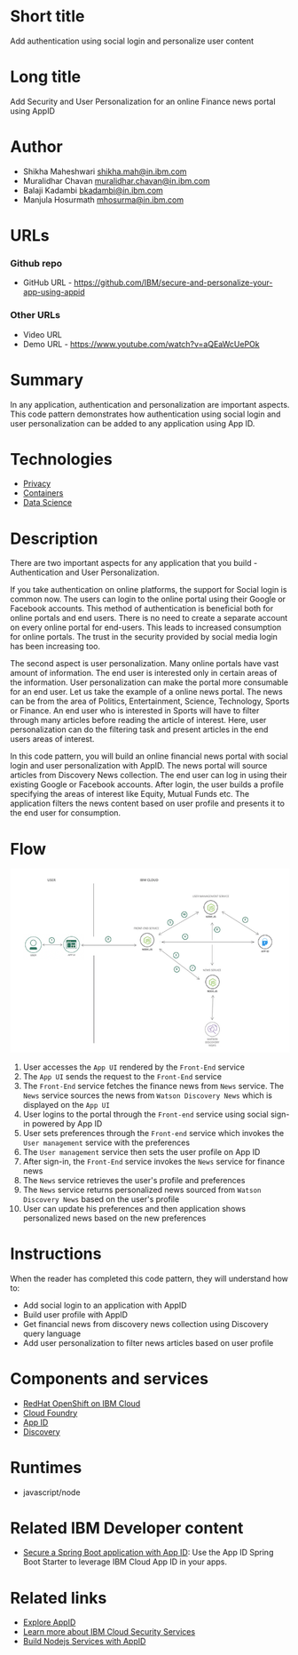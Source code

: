 # Short title

Add authentication using social login and personalize user content

# Long title

Add Security and User Personalization for an online Finance news portal using AppID

# Author

* Shikha Maheshwari <shikha.mah@in.ibm.com>
* Muralidhar Chavan <muralidhar.chavan@in.ibm.com>
* Balaji Kadambi <bkadambi@in.ibm.com>
* Manjula Hosurmath <mhosurma@in.ibm.com>

# URLs

### Github repo

* GitHub URL - https://github.com/IBM/secure-and-personalize-your-app-using-appid

### Other URLs

* Video URL
* Demo URL - https://www.youtube.com/watch?v=aQEaWcUePOk

# Summary

In any application, authentication and personalization are important aspects. This code pattern demonstrates how authentication using social login and user personalization can be added to any application using App ID.

# Technologies

* [Privacy](https://developer.ibm.com/technologies/privacy-and-security/)
* [Containers](https://developer.ibm.com/technologies/containers/)
* [Data Science](https://developer.ibm.com/technologies/data-science/)

# Description

There are two important aspects for any application that you build - Authentication and User Personalization.

If you take authentication on online platforms, the support for Social login is common now. The users can login to the online portal using their Google or Facebook accounts. This method of authentication is beneficial both for online portals and end users. There is no need to create a separate account on every online portal for end-users. This leads to increased consumption for online portals. The trust in the security provided by social media login has been increasing too.

The second aspect is user personalization. Many online portals have vast amount of information. The end user is interested only in certain areas of the information. User personalization can make the portal more consumable for an end user. Let us take the example of a online news portal. The news can be from the area of Politics, Entertainment, Science, Technology, Sports or Finance. An end user who is interested in Sports will have to filter through many articles before reading the article of interest. Here, user personalization can do the filtering task and present articles in the end users areas of interest.

In this code pattern, you will build an online financial news portal with social login and user personalization with AppID. The news portal will source articles from Discovery News collection. The end user can log in using their existing Google or Facebook accounts. After login, the user builds a profile specifying the areas of interest like Equity, Mutual Funds etc. The application filters the news content based on user profile and presents it to the end user for consumption.


# Flow

![arch](images/architecture.png)

1. User accesses the `App UI` rendered by the `Front-End` service
2. The `App UI` sends the request to the `Front-End` service
3. The `Front-End` service fetches the finance news from `News` service. The `News` service sources the news from `Watson Discovery News` which is displayed on the `App UI`
4. User logins to the portal through the `Front-end` service using social sign-in powered by App ID
5. User sets preferences through the `Front-end` service which invokes the `User management` service with the preferences
6. The `User management` service then sets the user profile on App ID  
7. After sign-in, the `Front-End` service invokes the `News` service for finance news 
8. The `News` service retrieves the user's profile and preferences 
9. The `News` service returns personalized news sourced from `Watson Discovery News` based on the user's profile
10. User can update his preferences and then application shows personalized news based on the new preferences 


# Instructions

When the reader has completed this code pattern, they will understand how to:
* Add social login to an application with AppID
* Build user profile with AppID
* Get financial news from discovery news collection using Discovery query language
* Add user personalization to filter news articles based on user profile
    

# Components and services

* [RedHat OpenShift on IBM Cloud](https://developer.ibm.com/components/redhat-openshift-ibm-cloud/)
* [Cloud Foundry](https://developer.ibm.com/components/cloud-foundry/)
* [App ID](https://cloud.ibm.com/catalog/services/app-id)
* [Discovery](https://cloud.ibm.com/catalog/services/discovery)

# Runtimes

* javascript/node

# Related IBM Developer content

* [Secure a Spring Boot application with App ID](https://developer.ibm.com/tutorials/secure-a-spring-boot-application-with-app-id/): Use the App ID Spring Boot Starter to leverage IBM Cloud App ID in your apps.

# Related links

* [Explore AppID](https://cloud.ibm.com/docs/appid)
* [Learn more about IBM Cloud Security Services](https://cloud.ibm.com/catalog?category=security#services)
* [Build Nodejs Services with AppID](https://cloud.ibm.com/docs/appid?topic=appid-web-node)


